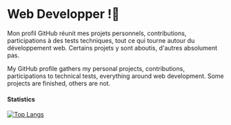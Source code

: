 # Web Developper !👋

Mon profil GitHub réunit mes projets personnels, contributions, participations à des tests techniques, tout ce qui tourne autour du développement web. Certains projets y sont aboutis, d'autres absolument pas.

My GitHub profile gathers my personal projects, contributions, participations to technical tests, everything around web development. Some projects are finished, others are not.

#### Statistics

[![Top Langs](https://github-readme-stats.vercel.app/api/top-langs/?username=YsarocK&layout=compact&langs_count=8&theme=graywhite)](https://github.com/YsarocK/github-readme-stats)
